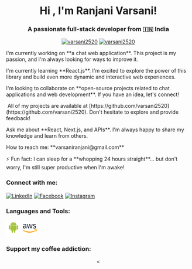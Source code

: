 <h1 align="center"> Hi , I'm Ranjani Varsani!</h1>
<h3 align="center">A passionate full-stack developer from 🇮🇳 India</h3>

<p align="center">
  <a href="https://github.com/varsani2520" target="_blank"><img src="https://komarev.com/ghpvc/?username=varsani2520&label=Profile%20views&color=0e75b6&style=flat" alt="varsani2520" /></a>
  <a href="https://github-profile-trophy.vercel.app/?username=varsani2520" target="_blank"><img src="https://github-profile-trophy.vercel.app/?username=varsani2520" alt="varsani2520" /></a>
</p>

<p align="left"> I'm currently working on **a chat web application**.  This project is my passion, and I'm always looking for ways to improve it.</p>

<p align="left"> I'm currently learning **React.js**. I'm excited to explore the power of this library and build even more dynamic and interactive web experiences.</p>

<p align="left"> I'm looking to collaborate on **open-source projects related to chat applications and web development**. If you have an idea, let's connect!</p>

<p align="left">‍ All of my projects are available at [https://github.com/varsani2520](https://github.com/varsani2520). Don't hesitate to explore and provide feedback!</p>

<p align="left"> Ask me about **React, Next.js, and APIs**. I'm always happy to share my knowledge and learn from others.</p>

<p align="left"> How to reach me: **varsaniranjani@gmail.com**</p>

<p align="left">⚡ Fun fact: I can sleep for a **whopping 24 hours straight**... but don't worry, I'm still super productive when I'm awake! </p>

<h3 align="left">Connect with me:</h3>
<p align="left">
  <a href="https://www.linkedin.com/in/varsaniranjani" target="_blank"><img align="center" src="https://raw.githubusercontent.com/rahuldkjain/github-profile-readme-generator/master/src/images/icons/Social/linked-in-alt.svg" alt="LinkedIn" height="30" width="40" /></a>
  <a href="https://fb.com/varsani ranjani" target="_blank"><img align="center" src="https://raw.githubusercontent.com/rahuldkjain/github-profile-readme-generator/master/src/images/icons/Social/facebook.svg" alt="Facebook" height="30" width="40" /></a>
  <a href="https://www.instagram.com/varsaniranjani" target="_blank"><img align="center" src="https://raw.githubusercontent.com/rahuldkjain/github-profile-readme-generator/master/src/images/icons/Social/instagram.svg" alt="Instagram" height="30" width="40" /></a>
</p>

<h3 align="left">Languages and Tools:</h3>
<p align="left">
  <a href="https://developer.android.com" target="_blank"><img src="https://raw.githubusercontent.com/devicons/devicon/master/icons/android/android-original-wordmark.svg" alt="Android" width="40" height="40" /></a>
  <a href="https://aws.amazon.com" target="_blank"><img src="https://raw.githubusercontent.com/devicons/devicon/master/icons/amazonwebservices/amazonwebservices-original-wordmark.svg" alt="AWS" width="40" height="40" /></a>
  </p>

<h3 align="left">Support my coffee addiction:</h3>
<p align="center"><
